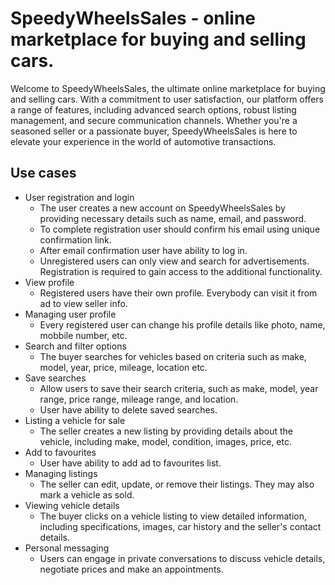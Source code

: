 # SpeedyWheelsSales - online marketplace for buying and selling cars.
Welcome to SpeedyWheelsSales, the ultimate online marketplace for buying and selling cars. With a commitment to user satisfaction, our platform offers a range of features, including advanced search options, robust listing management, and secure communication channels. Whether you're a seasoned seller or a passionate buyer, SpeedyWheelsSales is here to elevate your experience in the world of automotive transactions.

## Use cases
- User registration and login
  - The user creates a new account on SpeedyWheelsSales by providing necessary details such as name, email, and password.
  - To complete registration user should confirm his email using unique confirmation link.
  - After email confirmation user have ability to log in.
  - Unregistered users can only view and search for advertisements. Registration is required to gain access to the additional functionality.
- View profile
  - Registered users have their own profile. Everybody can visit it from ad to view seller info. 
- Managing user profile
  - Every registered user can change his profile details like photo, name, mobbile number, etc.
- Search and filter options
  - The buyer searches for vehicles based on criteria such as make, model, year, price, mileage, location etc.
- Save searches
  - Allow users to save their search criteria, such as make, model, year range, price range, mileage range, and location.
  - User have ability to delete saved searches. 
- Listing a vehicle for sale
  - The seller creates a new listing by providing details about the vehicle, including make, model, condition, images, price, etc.
- Add to favourites
  - User have ability to add ad to favourites list.
- Managing listings
  - The seller can edit, update, or remove their listings. They may also mark a vehicle as sold.
- Viewing vehicle details
  -  The buyer clicks on a vehicle listing to view detailed information, including specifications, images, car history and the seller's contact details.
- Personal messaging
  - Users can engage in private conversations to discuss vehicle details, negotiate prices and make an appointments.

